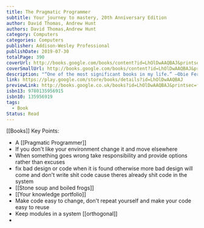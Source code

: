 ```yaml
---
title: The Pragmatic Programmer
subtitle: Your journey to mastery, 20th Anniversary Edition
author: David Thomas, Andrew Hunt
authors: David Thomas,Andrew Hunt
category: Computers
categories: Computers
publisher: Addison-Wesley Professional
publishDate: 2019-07-30
totalPage: 390
coverUrl: http://books.google.com/books/content?id=LhOlDwAAQBAJ&printsec=frontcover&img=1&zoom=1&edge=curl&source=gbs_api
coverSmallUrl: http://books.google.com/books/content?id=LhOlDwAAQBAJ&printsec=frontcover&img=1&zoom=5&edge=curl&source=gbs_api
description: "“One of the most significant books in my life.” –Obie Fernandez, Author, The Rails Way “Twenty years ago, the first edition of The Pragmatic Programmer completely changed the trajectory of my career. This new edition could do the same for yours.” –Mike Cohn, Author of Succeeding with Agile , Agile Estimating and Planning , and User Stories Applied “. . . filled with practical advice, both technical and professional, that will serve you and your projects well for years to come.” –Andrea Goulet, CEO, Corgibytes, Founder, LegacyCode.Rocks “. . . lightning does strike twice, and this book is proof.” –VM (Vicky) Brasseur, Director of Open Source Strategy, Juniper Networks The Pragmatic Programmer is one of those rare tech books you’ll read, re-read, and read again over the years. Whether you’re new to the field or an experienced practitioner, you’ll come away with fresh insights each and every time. Dave Thomas and Andy Hunt wrote the first edition of this influential book in 1999 to help their clients create better software and rediscover the joy of coding. These lessons have helped a generation of programmers examine the very essence of software development, independent of any particular language, framework, or methodology, and the Pragmatic philosophy has spawned hundreds of books, screencasts, and audio books, as well as thousands of careers and success stories. Now, twenty years later, this new edition re-examines what it means to be a modern programmer. Topics range from personal responsibility and career development to architectural techniques for keeping your code flexible and easy to adapt and reuse. Read this book, and you’ll learn how to: Fight software rot Learn continuously Avoid the trap of duplicating knowledge Write flexible, dynamic, and adaptable code Harness the power of basic tools Avoid programming by coincidence Learn real requirements Solve the underlying problems of concurrent code Guard against security vulnerabilities Build teams of Pragmatic Programmers Take responsibility for your work and career Test ruthlessly and effectively, including property-based testing Implement the Pragmatic Starter Kit Delight your users Written as a series of self-contained sections and filled with classic and fresh anecdotes, thoughtful examples, and interesting analogies, The Pragmatic Programmer illustrates the best approaches and major pitfalls of many different aspects of software development. Whether you’re a new coder, an experienced programmer, or a manager responsible for software projects, use these lessons daily, and you’ll quickly see improvements in personal productivity, accuracy, and job satisfaction. You’ll learn skills and develop habits and attitudes that form the foundation for long-term success in your career. You’ll become a Pragmatic Programmer. Register your book for convenient access to downloads, updates, and/or corrections as they become available. See inside book for details."
link: https://play.google.com/store/books/details?id=LhOlDwAAQBAJ
previewLink: http://books.google.co.uk/books?id=LhOlDwAAQBAJ&printsec=frontcover&dq=pragmattic+programmer&hl=&as_pt=BOOKS&cd=2&source=gbs_api
isbn13: 9780135956915
isbn10: 135956919
tags:
  - Book
Status: Read
---
```

[[Books]]
Key Points:
- A [[Pragmatic Programmer]]
- If you don't like your environment change it and move elsewhere
- When something goes wrong take responsibility and provide options rather than excuses
- fix bad design or code when it is found otherwise more bad design will come and don't write shit code cause theres already shit code in the system
- [[Stone soup and boiled frogs]]
- [[Your knowledge portfolio]]
- Make code easy to change, don't repeat yourself and make your code easy to reuse
- Keep modules in a system [[orthogonal]]
- 